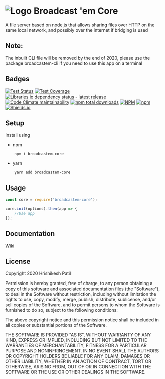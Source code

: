# ![Logo](https://i.imgur.com/JAukmcD.png) Broadcast 'em Core

A file server based on node.js that allows sharing files over HTTP on the same
local network, and possibly over the internet if bridging is used

## Note:

The inbuilt CLI file will be removed by the end of 2020, please use the package broadcastem-cli if you need to use this app on a terminal

## Badges

[![Test Status](https://gitlab.com/riskycase/broadcastem-core/badges/trunk/pipeline.svg?key_text=Tests&key_width=35)](https://gitlab.com/riskycase/broadcastem-core)
[![Test Coverage](https://gitlab.com/riskycase/broadcastem-core/badges/trunk/coverage.svg?key_text=Code%20coverage&key_width=90)](https://gitlab.com/riskycase/broadcastem-core)
[![Libraries.io dependency status - latest release](https://img.shields.io/librariesio/release/npm/broadcastem-core?label=Dependencies%20%28published%20version%29)](https://libraries.io/npm/broadcastem-core)
[![Code Climate maintainability](https://img.shields.io/codeclimate/maintainability/riskycase/broadcastem-core?label=Maintainability)](https://codeclimate.com/github/riskycase/broadcastem-core)
[![npm total downloads](https://img.shields.io/npm/dt/broadcastem-core?label=Total%20Downloads&logo=npm)](https://www.npmjs.com/package/broadcastem-core)
[![NPM](https://img.shields.io/npm/l/broadcastem-core?color=blue)](https://en.wikipedia.org/wiki/MIT_License)
[![npm](https://img.shields.io/npm/v/broadcastem-core?label=Latest%20Version)](https://www.npmjs.com/package/broadcastem-core)
[![Shields.io](https://img.shields.io/badge/Badge%20Provider-Shields.io-brightgreen)](https://shields.io/)

## Setup

Install using

-   npm

```
	npm i broadcastem-core
```

-   yarn

```
	yarn add broadcastem-core
```

## Usage

```js
const core = require('broadcastem-core');

core.init(options).then(app => {
	//Use app
});
```

## Documentation

[Wiki](https://gitlab.com/riskycase/broadcastem-core/-/wikis/Home)

## License

Copyright 2020 Hrishikesh Patil

Permission is hereby granted, free of charge, to any person obtaining a copy of this software and associated documentation files (the "Software"), to deal in the Software without restriction, including without limitation the rights to use, copy, modify, merge, publish, distribute, sublicense, and/or sell copies of the Software, and to permit persons to whom the Software is furnished to do so, subject to the following conditions:

The above copyright notice and this permission notice shall be included in all copies or substantial portions of the Software.

THE SOFTWARE IS PROVIDED "AS IS", WITHOUT WARRANTY OF ANY KIND, EXPRESS OR IMPLIED, INCLUDING BUT NOT LIMITED TO THE WARRANTIES OF MERCHANTABILITY, FITNESS FOR A PARTICULAR PURPOSE AND NONINFRINGEMENT. IN NO EVENT SHALL THE AUTHORS OR COPYRIGHT HOLDERS BE LIABLE FOR ANY CLAIM, DAMAGES OR OTHER LIABILITY, WHETHER IN AN ACTION OF CONTRACT, TORT OR OTHERWISE, ARISING FROM, OUT OF OR IN CONNECTION WITH THE SOFTWARE OR THE USE OR OTHER DEALINGS IN THE SOFTWARE.
